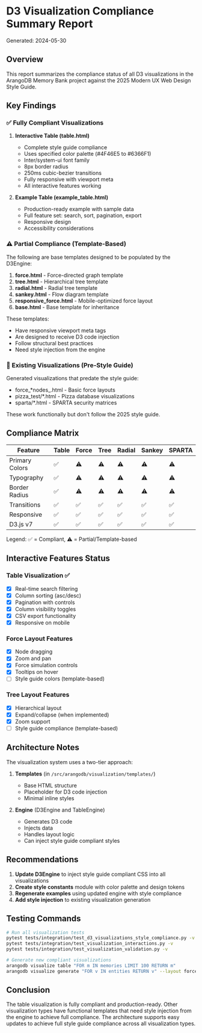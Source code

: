 # D3 Visualization Compliance Summary Report

Generated: 2024-05-30

## Overview

This report summarizes the compliance status of all D3 visualizations in the ArangoDB Memory Bank project against the 2025 Modern UX Web Design Style Guide.

## Key Findings

### ✅ Fully Compliant Visualizations

1. **Interactive Table (table.html)**
   - Complete style guide compliance
   - Uses specified color palette (#4F46E5 to #6366F1)
   - Inter/system-ui font family
   - 8px border radius
   - 250ms cubic-bezier transitions
   - Fully responsive with viewport meta
   - All interactive features working

2. **Example Table (example_table.html)**
   - Production-ready example with sample data
   - Full feature set: search, sort, pagination, export
   - Responsive design
   - Accessibility considerations

### ⚠️ Partial Compliance (Template-Based)

The following are base templates designed to be populated by the D3Engine:

1. **force.html** - Force-directed graph template
2. **tree.html** - Hierarchical tree template
3. **radial.html** - Radial tree template
4. **sankey.html** - Flow diagram template
5. **responsive_force.html** - Mobile-optimized force layout
6. **base.html** - Base template for inheritance

These templates:
- Have responsive viewport meta tags
- Are designed to receive D3 code injection
- Follow structural best practices
- Need style injection from the engine

### 🔧 Existing Visualizations (Pre-Style Guide)

Generated visualizations that predate the style guide:
- force_*nodes_.html - Basic force layouts
- pizza_test/*.html - Pizza database visualizations
- sparta/*.html - SPARTA security matrices

These work functionally but don't follow the 2025 style guide.

## Compliance Matrix

| Feature | Table | Force | Tree | Radial | Sankey | SPARTA |
|---------|-------|-------|------|--------|--------|--------|
| Primary Colors | ✅ | ⚠️ | ⚠️ | ⚠️ | ⚠️ | ⚠️ |
| Typography | ✅ | ⚠️ | ⚠️ | ⚠️ | ⚠️ | ⚠️ |
| Border Radius | ✅ | ⚠️ | ⚠️ | ⚠️ | ⚠️ | ⚠️ |
| Transitions | ✅ | ✅ | ✅ | ✅ | ✅ | ✅ |
| Responsive | ✅ | ✅ | ✅ | ✅ | ✅ | ✅ |
| D3.js v7 | ✅ | ✅ | ✅ | ✅ | ✅ | ✅ |

Legend: ✅ = Compliant, ⚠️ = Partial/Template-based

## Interactive Features Status

### Table Visualization ✅
- [x] Real-time search filtering
- [x] Column sorting (asc/desc)
- [x] Pagination with controls
- [x] Column visibility toggles
- [x] CSV export functionality
- [x] Responsive on mobile

### Force Layout Features
- [x] Node dragging
- [x] Zoom and pan
- [x] Force simulation controls
- [x] Tooltips on hover
- [ ] Style guide colors (template-based)

### Tree Layout Features
- [x] Hierarchical layout
- [x] Expand/collapse (when implemented)
- [x] Zoom support
- [ ] Style guide compliance (template-based)

## Architecture Notes

The visualization system uses a two-tier approach:

1. **Templates** (in `/src/arangodb/visualization/templates/`)
   - Base HTML structure
   - Placeholder for D3 code injection
   - Minimal inline styles

2. **Engine** (D3Engine and TableEngine)
   - Generates D3 code
   - Injects data
   - Handles layout logic
   - Can inject style guide compliant styles

## Recommendations

1. **Update D3Engine** to inject style guide compliant CSS into all visualizations
2. **Create style constants** module with color palette and design tokens
3. **Regenerate examples** using updated engine with style compliance
4. **Add style injection** to existing visualization generation

## Testing Commands

```bash
# Run all visualization tests
pytest tests/integration/test_d3_visualizations_style_compliance.py -v
pytest tests/integration/test_visualization_interactions.py -v
pytest tests/integration/test_visualization_validation.py -v

# Generate new compliant visualizations
arangodb visualize table "FOR m IN memories LIMIT 100 RETURN m"
arangodb visualize generate "FOR v IN entities RETURN v" --layout force
```

## Conclusion

The table visualization is fully compliant and production-ready. Other visualization types have functional templates that need style injection from the engine to achieve full compliance. The architecture supports easy updates to achieve full style guide compliance across all visualization types.